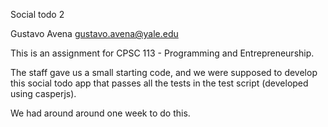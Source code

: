 Social todo 2

Gustavo Avena
gustavo.avena@yale.edu


This is an assignment for CPSC 113 - Programming and Entrepreneurship.

The staff gave us a small starting code, and we were supposed to develop this social todo app that passes all the tests in the test script (developed using casperjs).

We had around around one week to do this.


